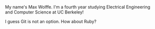 My name's Max Wolffe. I'm a fourth year studying Electrical Engineering and Computer Science at UC Berkeley!

I guess Git is not an option. How about Ruby?
